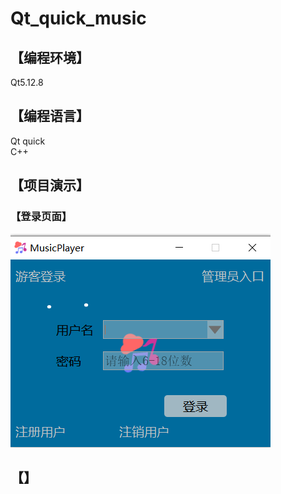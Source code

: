 # Qt_quick_music

## 【编程环境】  
Qt5.12.8  
## 【编程语言】  
Qt quick  
C++  
## 【项目演示】  
###  【登录页面】
![](Qt_quick_music/course-qt-quick-music-player-demo-master/git_images/登录界面.png)
## 【】


